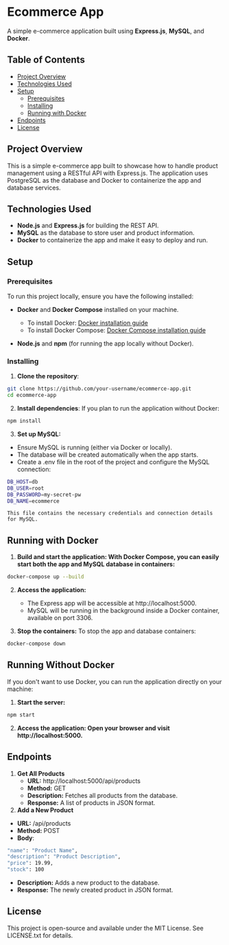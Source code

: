 # Ecommerce App

A simple e-commerce application built using **Express.js**, **MySQL**, and **Docker**.

## Table of Contents

- [Project Overview](#project-overview)
- [Technologies Used](#technologies-used)
- [Setup](#setup)
  - [Prerequisites](#prerequisites)
  - [Installing](#installing)
  - [Running with Docker](#running-with-docker)
- [Endpoints](#endpoints)
- [License](#license)

## Project Overview

This is a simple e-commerce app built to showcase how to handle product management using a RESTful API with Express.js. The application uses PostgreSQL as the database and Docker to containerize the app and database services.

## Technologies Used

- **Node.js** and **Express.js** for building the REST API.
- **MySQL** as the database to store user and product information.
- **Docker** to containerize the app and make it easy to deploy and run.

## Setup

### Prerequisites

To run this project locally, ensure you have the following installed:

- **Docker** and **Docker Compose** installed on your machine.

  - To install Docker: [Docker installation guide](https://docs.docker.com/get-docker/)
  - To install Docker Compose: [Docker Compose installation guide](https://docs.docker.com/compose/install/)

- **Node.js** and **npm** (for running the app locally without Docker).

### Installing

1. **Clone the repository**:

```bash
git clone https://github.com/your-username/ecommerce-app.git
cd ecommerce-app
```

2. **Install dependencies**: If you plan to run the application without Docker:

```bash
npm install
```

3. **Set up MySQL:**

- Ensure MySQL is running (either via Docker or locally).
- The database will be created automatically when the app starts.
- Create a .env file in the root of the project and configure the MySQL connection:

```bash
DB_HOST=db
DB_USER=root
DB_PASSWORD=my-secret-pw
DB_NAME=ecommerce
```

    This file contains the necessary credentials and connection details for MySQL.

## Running with Docker

1. **Build and start the application: With Docker Compose, you can easily start both the app and MySQL database in containers:**

```bash
docker-compose up --build
```

2. **Access the application:**

   - The Express app will be accessible at http://localhost:5000.
   - MySQL will be running in the background inside a Docker container, available on port 3306.

3. **Stop the containers:** To stop the app and database containers:

```bash
docker-compose down
```

## Running Without Docker

If you don't want to use Docker, you can run the application directly on your machine:

1. **Start the server:**

```bash
npm start
```

2. **Access the application: Open your browser and visit http://localhost:5000.**

## Endpoints

1. **Get All Products**
   - **URL:** http://localhost:5000/api/products
   - **Method:** GET
   - **Description:** Fetches all products from the database.
   - **Response:** A list of products in JSON format.
2. **Add a New Product**

- **URL:** /api/products
- **Method:** POST
- **Body**:

```bash
"name": "Product Name",
"description": "Product Description",
"price": 19.99,
"stock": 100
```

- **Description:** Adds a new product to the database.
- **Response:** The newly created product in JSON format.

## License

This project is open-source and available under the MIT License. See LICENSE.txt for details.
